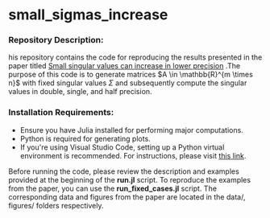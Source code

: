 # small_sigmas_increase
### Repository Description:
his repository contains the code for reproducing the results presented in the paper titled  [Small singular values can increase in lower precision](https://arxiv.org/abs/2303.03547) .The purpose of this code is to generate matrices $A \in \mathbb{R}^{m \times n}\$ with fixed singular values $\Sigma$ and subsequently compute the singular values in double, single, and half precision.

### Installation Requirements:
- Ensure you have Julia installed for performing major computations.
- Python is required for generating plots.
- If you're using Visual Studio Code, setting up a Python virtual environment is recommended. For instructions, please visit [this link](https://code.visualstudio.com/docs/python/python-tutorial).

Before running the code, please review the description and examples provided at the beginning of the **run.jl** script. To reproduce the examples from the paper, you can use the **run_fixed_cases.jl** script. The corresponding data and figures from the paper are located in the data/, figures/ folders respectively.
